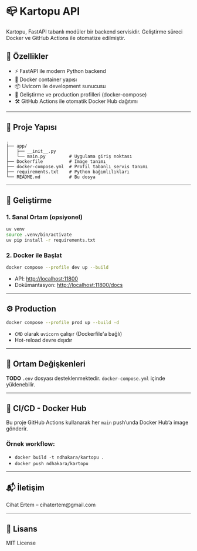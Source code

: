 # 📪 Kartopu API

Kartopu, FastAPI tabanlı modüler bir backend servisidir. Geliştirme süreci Docker ve GitHub Actions ile otomatize edilmiştir.

## 🚀 Özellikler

- ⚡️ FastAPI ile modern Python backend
- 🐳 Docker container yapısı
- 📦 Uvicorn ile development sunucusu
- 🔄 Geliştirme ve production profilleri (docker-compose)
- 🛠️ GitHub Actions ile otomatik Docker Hub dağıtımı

---

## 📁 Proje Yapısı

```
.
├── app/
│   ├── __init__.py
│   └── main.py         # Uygulama giriş noktası
├── Dockerfile          # Image tanımı
├── docker-compose.yml  # Profil tabanlı servis tanımı
├── requirements.txt    # Python bağımlılıkları
└── README.md           # Bu dosya
```

---

## 🔪 Geliştirme

### 1. Sanal Ortam (opsiyonel)

```bash
uv venv
source .venv/bin/activate
uv pip install -r requirements.txt
```

### 2. Docker ile Başlat

```bash
docker compose --profile dev up --build
```

- API: [http://localhost:11800](http://localhost:11800)
- Dokümantasyon: [http://localhost:11800/docs](http://localhost:11800/docs)

---

## ⚙️ Production

```bash
docker compose --profile prod up --build -d
```

- `CMD` olarak `uvicorn` çalışır (Dockerfile'a bağlı)
- Hot-reload devre dışıdır

---

## 🔐 Ortam Değişkenleri

**TODO** `.env` dosyası desteklenmektedir. `docker-compose.yml` içinde yüklenebilir.

---

## 🐙 CI/CD - Docker Hub

Bu proje GitHub Actions kullanarak her `main` push’unda Docker Hub’a image gönderir.

### Örnek workflow:

- `docker build -t ndhakara/kartopu .`
- `docker push ndhakara/kartopu`

---

## 📬 İletişim

Cihat Ertem – cihatertem\@gmail.com

---

## 📝 Lisans

MIT License
